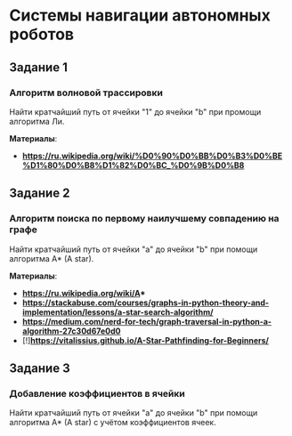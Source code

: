# Системы навигации автономных роботов

## Задание 1
### Алгоритм волновой трассировки
Найти кратчайший путь от ячейки "1" до ячейки "b" при промощи алгоритма Ли.

**Материалы**:
- __https://ru.wikipedia.org/wiki/%D0%90%D0%BB%D0%B3%D0%BE%D1%80%D0%B8%D1%82%D0%BC_%D0%9B%D0%B8__

## Задание 2
### Алгоритм поиска по первому наилучшему совпадению на графе
Найти кратчайший путь от ячейки "a" до ячейки "b" при помощи алгоритма A* (A star).

**Материалы**:
- __https://ru.wikipedia.org/wiki/A*__
- __https://stackabuse.com/courses/graphs-in-python-theory-and-implementation/lessons/a-star-search-algorithm/__
- __https://medium.com/nerd-for-tech/graph-traversal-in-python-a-algorithm-27c30d67e0d0__
- [!]__https://vitalissius.github.io/A-Star-Pathfinding-for-Beginners/__


## Задание 3
### Добавление коэффициентов в ячейки
Найти кратчайший путь от ячейки "a" до ячейки "b" при помощи алгоритма A* (A star) с учётом коэффициентов ячеек.